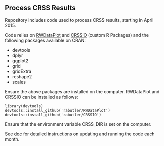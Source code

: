 ## Process CRSS Results
Repository includes code used to process CRSS results, starting in April 2015.

Code relies on [RWDataPlot](https://github.com/rabutler/RWDataPlot) and 
[CRSSIO](https://github.com/rabutler/CRSSIO) (custom R Packages) and the following packages available on CRAN:
* devtools
* dplyr
* ggplot2
* grid
* gridExtra
* reshape2
* scales

Ensure the above packages are installed on the computer. RWDataPlot and CRSSIO can be installed as follows:
```
library(devtools)
devtools::install_github('rabutler/RWDataPlot')
devtools::install_github('rabutler/CRSSIO')
```

Ensure that the environment variable CRSS_DIR is set on the computer.

See [doc](doc) for detailed instructions on updating and running the code each month.
